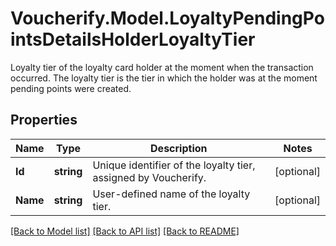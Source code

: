 # Voucherify.Model.LoyaltyPendingPointsDetailsHolderLoyaltyTier
Loyalty tier of the loyalty card holder at the moment when the transaction occurred. The loyalty tier is the tier in which the holder was at the moment pending points were created.

## Properties

Name | Type | Description | Notes
------------ | ------------- | ------------- | -------------
**Id** | **string** | Unique identifier of the loyalty tier, assigned by Voucherify. | [optional] 
**Name** | **string** | User-defined name of the loyalty tier. | [optional] 

[[Back to Model list]](../../README.md#documentation-for-models) [[Back to API list]](../../README.md#documentation-for-api-endpoints) [[Back to README]](../../README.md)

